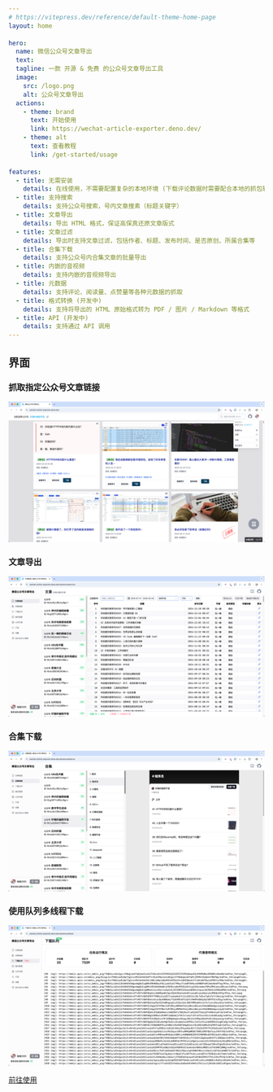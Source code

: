 ```yaml
---
# https://vitepress.dev/reference/default-theme-home-page
layout: home

hero:
  name: 微信公众号文章导出
  text: 
  tagline: 一款 开源 & 免费 的公众号文章导出工具
  image:
    src: /logo.png
    alt: 公众号文章导出
  actions:
    - theme: brand
      text: 开始使用
      link: https://wechat-article-exporter.deno.dev/
    - theme: alt
      text: 查看教程
      link: /get-started/usage

features:
  - title: 无需安装
    details: 在线使用，不需要配置复杂的本地环境 (下载评论数据时需要配合本地的抓包软件)
  - title: 支持搜索
    details: 支持公众号搜索，号内文章搜素（标题关键字）
  - title: 文章导出
    details: 导出 HTML 格式，保证高保真还原文章版式
  - title: 文章过滤
    details: 导出时支持文章过滤，包括作者、标题、发布时间、是否原创、所属合集等
  - title: 合集下载
    details: 支持公众号内合集文章的批量导出
  - title: 内嵌的音视频
    details: 支持内嵌的音视频导出
  - title: 元数据
    details: 支持评论、阅读量、点赞量等各种元数据的抓取
  - title: 格式转换 (开发中)
    details: 支持将导出的 HTML 原始格式转为 PDF / 图片 / Markdown 等格式
  - title: API (开发中)
    details: 支持通过 API 调用
---
```


## 界面

### 抓取指定公众号文章链接
![](assets/index/index-1.png)

### 文章导出
![](assets/index/index-2.png)

### 合集下载
![](assets/index/index-3.png)

### 使用队列多线程下载
![](assets/index/index-4.png)

<a href="https://wechat-article-exporter.deno.dev/" target="_blank">前往使用</a>
